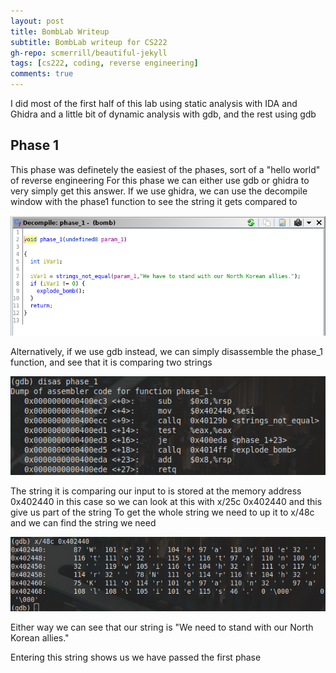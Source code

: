 ```yaml
---
layout: post
title: BombLab Writeup
subtitle: BombLab writeup for CS222
gh-repo: scmerrill/beautiful-jekyll
tags: [cs222, coding, reverse engineering]
comments: true
---
```


I did most of the first half of this lab using static analysis with IDA and Ghidra and a little bit of dynamic analysis with gdb, and the rest using gdb

## Phase 1
This phase was definetely the easiest of the phases, sort of a "hello world" of reverse engineering
For this phase we can either use gdb or ghidra to very simply get this answer.
If we use ghidra, we can use the decompile window with the phase1 function to see the string it gets compared to

![Ghidra Phase1](../img/ghidra_phase1.png)

Alternatively, if we use gdb instead, we can simply disassemble the phase_1 function, and see that it is comparing two strings

![GDB Phase1](../img/gdb_phase1.png)

The string it is comparing our input to is stored at the memory address 0x402440 in this case so we can look at this with x/25c 0x402440 and this give us part of the string
To get the whole string we need to up it to x/48c and we can find the string we need

![GDB String](../img/gdb_string1.png)

Either way we can see that our string is "We need to stand with our North Korean allies."

Entering this string shows us we have passed the first phase
